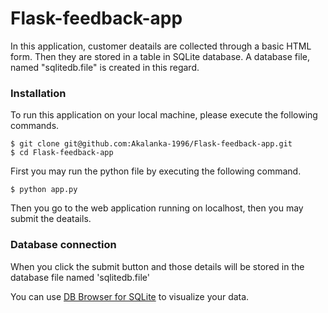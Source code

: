 # Flask-feedback-app

In this application, customer deatails are collected through a basic HTML form. Then they are stored in a table in SQLite database. A database file, named "sqlitedb.file" is created in this regard. 

### Installation

To run this application on your local machine, please execute the following commands.

```
$ git clone git@github.com:Akalanka-1996/Flask-feedback-app.git
$ cd Flask-feedback-app
```
First you may run the python file by executing the following command.

```
$ python app.py
```

Then you go to the web application running on localhost, then you may submit the deatails. 

### Database connection

When you click the submit button and those details will be stored in the database file named 'sqlitedb.file'

You can use [DB Browser for SQLite](https://sqlitebrowser.org/) to visualize your data.
